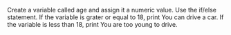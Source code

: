 Create a variable called age and assign it a numeric value.
Use the if/else statement. If the variable is grater or equal to 18, print You can drive a car.
If the variable is less than 18, print You are too young to drive.
